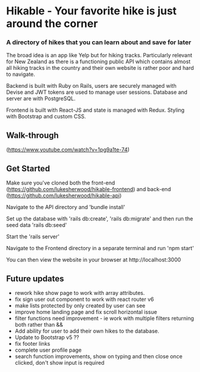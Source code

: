 # Hikable - Your favorite hike is just around the corner
### A directory of hikes that you can learn about and save for later
The broad idea is an app like Yelp but for hiking tracks. Particularly relevant for New Zealand as there is a functioning public API which contains almost all hiking tracks in the country and their own website is rather poor and hard to navigate.

Backend is built with Ruby on Rails, users are securely managed with Devise and JWT tokens are used to manage user sessions. Database and server are with PostgreSQL.

Frontend is built with React-JS and state is managed with Redux. Styling with Bootstrap and custom CSS.

## Walk-through
(https://www.youtube.com/watch?v=1pg9a1te-74)

## Get Started
Make sure you've cloned both the front-end (https://github.com/lukesherwood/hikable-frontend) and back-end (https://github.com/lukesherwood/hikable-api)

Navigate to the API directory and 'bundle install'

Set up the database with 'rails db:create', 'rails db:migrate' and then run the seed data 'rails db:seed'

Start the 'rails server'

Navigate to the Frontend directory in a separate terminal and run 'npm start'

You can then view the website in your browser at http://localhost:3000


## Future updates
 -  rework hike show page to work with array attributes.
 -  fix sign user out component to work with react router v6
 -  make lists protected by only created by user can see
-   improve home landing page and fix scroll horizontal issue
 -  filter functions need improvement  - ie work with multiple filters returning both rather than &&
 -  Add ability for user to add their own hikes to the database.
 -  Update to Bootstrap v5 ??
 -  fix footer links
 -  complete user profile page
 -  search function improvements, show on typing and then close once clicked, don't show input is required
